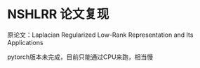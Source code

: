 # NSHLRR 论文复现

原论文：Laplacian Regularized Low-Rank Representation and Its Applications

pytorch版本未完成，目前只能通过CPU来跑，相当慢